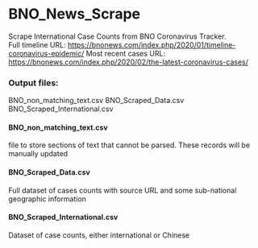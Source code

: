 # BNO_News_Scrape
Scrape International Case Counts from BNO Coronavirus Tracker.  
Full timeline URL: https://bnonews.com/index.php/2020/01/timeline-coronavirus-epidemic/
Most recent cases URL: https://bnonews.com/index.php/2020/02/the-latest-coronavirus-cases/

### Output files:
BNO_non_matching_text.csv
BNO_Scraped_Data.csv
BNO_Scraped_International.csv


#### BNO_non_matching_text.csv  
file to store sections of text that cannot be parsed. These records will be manually updated

#### BNO_Scraped_Data.csv  
Full dataset of cases counts with source URL and some sub-national geographic information 

#### BNO_Scraped_International.csv  
Dataset of case counts, either international or Chinese 

